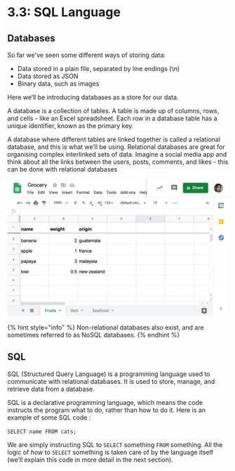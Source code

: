 # 3.3: SQL Language

## Databases

So far we've seen some different ways of storing data:&#x20;

* Data stored in a plain file, separated by line endings (\n)&#x20;
* Data stored as JSON&#x20;
* Binary data, such as images&#x20;

Here we’ll be introducing databases as a store for our data.&#x20;

A database is a collection of tables. A table is made up of columns, rows, and cells - like an Excel spreadsheet. Each row in a database table has a unique identifier, known as the primary key.

A database where different tables are linked together is called a relational database, and this is what we’ll be using. Relational databases are great for organising complex interlinked sets of data. Imagine a social media app and think about all the links between the users, posts, comments, and likes - this can be done with relational databases

![An Excel spreadsheet modelled as a database table](<../../.gitbook/assets/Screen Shot 2020-11-14 at 2.10.22 PM.png>)

{% hint style="info" %}
Non-relational databases also exist, and are sometimes referred to as NoSQL databases.
{% endhint %}

## SQL

SQL (Structured Query Language) is a programming language used to communicate with relational databases. It is used to store, manage, and retrieve data from a database.

SQL is a declarative programming language, which means the code instructs the program what to do, rather than how to do it. Here is an example of some SQL code :

`​​SELECT name FROM cats;`

We are simply instructing SQL to `SELECT` something `FROM` something. All the logic of _how_ to `SELECT` something is taken care of by the language itself (we’ll explain this code in more detail in the next section).
